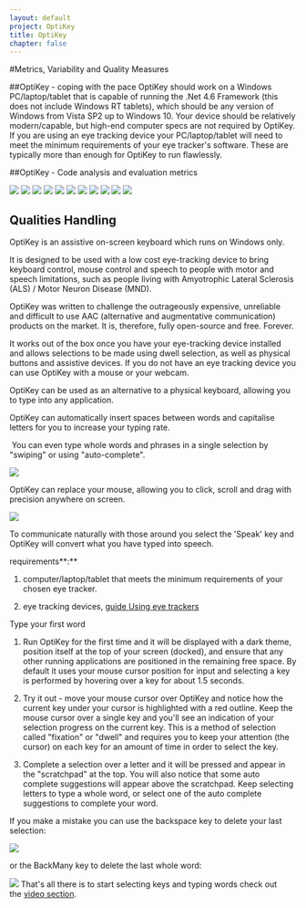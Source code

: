 ```yaml
---
layout: default
project: OptiKey
title: OptiKey
chapter: false
---
```


#Metrics, Variability and Quality Measures

##OptiKey - coping with the pace 
OptiKey should work on a Windows PC/laptop/tablet that is capable of running the .Net 4.6 Framework (this does not include Windows RT tablets), which should be any version of Windows from Vista SP2 up to Windows 10.
Your device should be relatively modern/capable, but high-end computer specs are not required by OptiKey.
If you are using an eye tracking device your PC/laptop/tablet will need to meet the minimum requirements of your eye tracker's software. 
These are typically more than enough for OptiKey to run flawlessly.

##OptiKey - Code analysis and evaluation metrics

![](https://github.com/adirel/ASOSMA/blob/master/OptiKey/images/1.PNG)
![](https://github.com/adirel/ASOSMA/blob/master/OptiKey/images/2.PNG)
![](https://github.com/adirel/ASOSMA/blob/master/OptiKey/images/3.PNG)
![](https://github.com/adirel/ASOSMA/blob/master/OptiKey/images/4.PNG)
![](https://github.com/adirel/ASOSMA/blob/master/OptiKey/images/5.PNG)
![](https://github.com/adirel/ASOSMA/blob/master/OptiKey/images/6.PNG)
![](https://github.com/adirel/ASOSMA/blob/master/OptiKey/images/7.PNG)
![](https://github.com/adirel/ASOSMA/blob/master/OptiKey/images/8.PNG)
![](https://github.com/adirel/ASOSMA/blob/master/OptiKey/images/9.PNG)
![](https://github.com/adirel/ASOSMA/blob/master/OptiKey/images/10.PNG)
![](https://github.com/adirel/ASOSMA/blob/master/OptiKey/images/11.PNG)



## Qualities Handling
OptiKey is an assistive on-screen keyboard which runs on Windows only.

It is designed to be used with a low cost eye-tracking device to bring keyboard control, mouse control and speech to people with motor and speech limitations, such as people living with Amyotrophic Lateral Sclerosis (ALS) / Motor Neuron Disease (MND).

OptiKey was written to challenge the outrageously expensive, unreliable and difficult to use AAC (alternative and augmentative communication) products on the market. It is, therefore, fully open-source and free. Forever.

It works out of the box once you have your eye-tracking device installed and allows selections to be made using dwell selection, as well as physical buttons and assistive devices. If you do not have an eye tracking device you can use OptiKey with a mouse or your webcam.

OptiKey can be used as an alternative to a physical keyboard, allowing you to type into any application.

OptiKey can automatically insert spaces between words and capitalise letters for you to increase your typing rate.

 You can even type whole words and phrases in a single selection by "swiping" or using "auto-complete".

![](https://github.com/adirel/ASOSMA/blob/master/OptiKey/images/image1.PNG)

OptiKey can replace your mouse, allowing you to click, scroll and drag with precision anywhere on screen.

![](https://github.com/adirel/ASOSMA/blob/master/OptiKey/images/image2.PNG)

To communicate naturally with those around you select the 'Speak' key and OptiKey will convert what you have typed into speech.

requirements**:**

1.  computer/laptop/tablet that meets the minimum requirements of your chosen eye tracker.

2.  eye tracking devices, [guide Using eye trackers](https://github.com/JuliusSweetland/OptiKey/wiki/Using-eye-trackers)

Type your first word

1.  Run OptiKey for the first time and it will be displayed with a dark theme, position itself at the top of your screen (docked), and ensure that any other running applications are positioned in the remaining free space. By default it uses your mouse cursor position for input and selecting a key is performed by hovering over a key for about 1.5 seconds.

2.  Try it out - move your mouse cursor over OptiKey and notice how the current key under your cursor is highlighted with a red outline. Keep the mouse cursor over a single key and you'll see an indication of your selection progress on the current key. This is a method of selection called "fixation" or "dwell" and requires you to keep your attention (the cursor) on each key for an amount of time in order to select the key.

3.  Complete a selection over a letter and it will be pressed and appear in the "scratchpad" at the top. You will also notice that some auto complete suggestions will appear above the scratchpad. Keep selecting letters to type a whole word, or select one of the auto complete suggestions to complete your word.

If you make a mistake you can use the backspace key to delete your last selection:

![](https://github.com/adirel/ASOSMA/blob/master/OptiKey/images/image3.PNG)

or the BackMany key to delete the last whole word:

![](https://github.com/adirel/ASOSMA/blob/master/OptiKey/images/image4.PNG)
That's all there is to start selecting keys and typing words
check out the [video section](https://github.com/JuliusSweetland/OptiKey/wiki/Videos).
